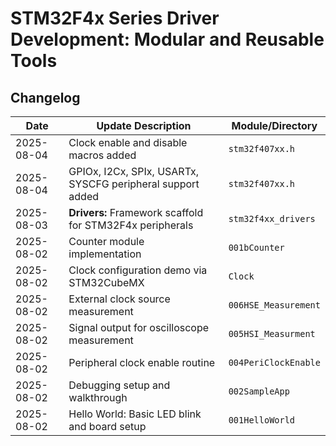 # STM32F4x Series Driver Development: Modular and Reusable Tools

## Changelog

| Date       | Update Description                                            | Module/Directory           |
|------------|---------------------------------------------------------------|----------------------------|
| 2025-08-04 | Clock enable and disable macros added                         | `stm32f407xx.h`            |
| 2025-08-04 | GPIOx, I2Cx, SPIx, USARTx, SYSCFG peripheral support added    | `stm32f407xx.h`            |
| 2025-08-03 | **Drivers:** Framework scaffold for STM32F4x peripherals      | `stm32f4xx_drivers`        |
| 2025-08-02 | Counter module implementation                                 | `001bCounter`              |
| 2025-08-02 | Clock configuration demo via STM32CubeMX                      | `Clock`                    |
| 2025-08-02 | External clock source measurement                             | `006HSE_Measurement`       |
| 2025-08-02 | Signal output for oscilloscope measurement                    | `005HSI_Measurment`        |
| 2025-08-02 | Peripheral clock enable routine                               | `004PeriClockEnable`       |
| 2025-08-02 | Debugging setup and walkthrough                               | `002SampleApp`             |
| 2025-08-02 | Hello World: Basic LED blink and board setup                  | `001HelloWorld`            |